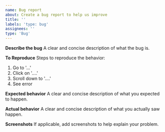 ```yaml
---
name: Bug report
about: Create a bug report to help us improve
title: ''
labels: 'type: bug'
assignees: ''
type: 'Bug'
---
```


**Describe the bug**
A clear and concise description of what the bug is.

**To Reproduce**
Steps to reproduce the behavior:
1. Go to '...'
2. Click on '....'
3. Scroll down to '....'
4. See error

**Expected behavior**
A clear and concise description of what you expected to happen.

**Actual behavior**
A clear and concise description of what you actually saw happen.

**Screenshots**
If applicable, add screenshots to help explain your problem.
